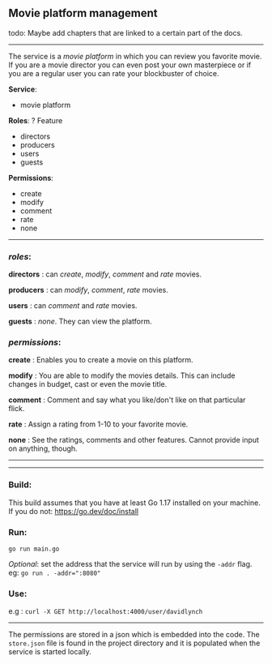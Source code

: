 ## Movie platform management

todo: Maybe add chapters that are linked to a certain part of the docs.

---
The service is a *movie platform* in which you can review you favorite movie. If you are a movie director you can even post your own masterpiece or if you
are a regular user you can rate your blockbuster of choice.

**Service**:

- movie platform 

[//]: # ()
[//]: # (**Feature** : )

[//]: # ()
[//]: # (- blockbusters)

[//]: # (- indie)

[//]: # (- commercials)

[//]: # (- shorts)


**Roles**: ? Feature

- directors
- producers
- users
- guests
  
[//]: # (- actors)

**Permissions**:

- create
- modify
- comment
- rate
- none

[//]: # (- review)

---


### *roles*:

**directors** : can *create*, *modify*, *comment* and *rate* movies. 

**producers** : can *modify*, *comment*, *rate* movies.

**users** : can *comment* and *rate* movies.

**guests** : *none*. They can view the platform.


### *permissions*:

**create** : Enables you to create a movie on this platform. 

**modify** : You are able to modify the movies details. This can include changes in budget, cast or even the movie title.

**comment** : Comment and say what you like/don't like on that particular flick.

**rate** : Assign a rating from 1-10 to your favorite movie.  

**none** : See the ratings, comments and other features. Cannot provide input on anything, though.

---
---

### Build:

This build assumes that you have at least Go 1.17 installed on your machine. If you do not: https://go.dev/doc/install




[//]: # (?just binary or the user should have go preinstalled?)

### Run:

`go run main.go`

*Optional*: set the address that the service will run by using the `-addr` flag. eg: `go run . -addr=":8080"`

### Use:
e.g : `curl -X GET http://localhost:4000/user/davidlynch`




---

The permissions are stored in a json which is embedded into the code. The `store.json` file is found in the project directory
and it is populated when the service is started locally.

